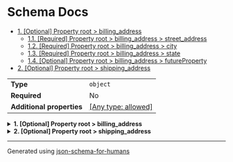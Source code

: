 # Schema Docs

- [1. [Optional] Property root > billing_address](#billing_address)
  - [1.1. [Required] Property root > billing_address > street_address](#billing_address_street_address)
  - [1.2. [Required] Property root > billing_address > city](#billing_address_city)
  - [1.3. [Required] Property root > billing_address > state](#billing_address_state)
  - [1.4. [Optional] Property root > billing_address > futureProperty](#billing_address_futureProperty)
- [2. [Optional] Property root > shipping_address](#shipping_address)

|                           |                                                                           |
| ------------------------- | ------------------------------------------------------------------------- |
| **Type**                  | `object`                                                                  |
| **Required**              | No                                                                        |
| **Additional properties** | [[Any type: allowed]](# "Additional Properties of any type are allowed.") |

<details>
<summary>
<strong> <a name="billing_address"></a>1. [Optional] Property root > billing_address</strong>  

</summary>
<blockquote>

|                           |                                                                           |
| ------------------------- | ------------------------------------------------------------------------- |
| **Type**                  | `object`                                                                  |
| **Required**              | No                                                                        |
| **Additional properties** | [[Any type: allowed]](# "Additional Properties of any type are allowed.") |
| **Defined in**            | #/definitions/address                                                     |

<details>
<summary>
<strong> <a name="billing_address_street_address"></a>1.1. [Required] Property root > billing_address > street_address</strong>  

</summary>
<blockquote>

|              |          |
| ------------ | -------- |
| **Type**     | `string` |
| **Required** | Yes      |

</blockquote>
</details>

<details>
<summary>
<strong> <a name="billing_address_city"></a>1.2. [Required] Property root > billing_address > city</strong>  

</summary>
<blockquote>

|              |          |
| ------------ | -------- |
| **Type**     | `string` |
| **Required** | Yes      |

</blockquote>
</details>

<details>
<summary>
<strong> <a name="billing_address_state"></a>1.3. [Required] Property root > billing_address > state</strong>  

</summary>
<blockquote>

|              |          |
| ------------ | -------- |
| **Type**     | `string` |
| **Required** | Yes      |

</blockquote>
</details>

<details>
<summary>
<strong> <a name="billing_address_futureProperty"></a>1.4. [Optional] Property root > billing_address > futureProperty</strong>  

</summary>
<blockquote>

|              |        |
| ------------ | ------ |
| **Type**     | `null` |
| **Required** | No     |

</blockquote>
</details>

</blockquote>
</details>

<details>
<summary>
<strong> <a name="shipping_address"></a>2. [Optional] Property root > shipping_address</strong>  

</summary>
<blockquote>

|                           |                                                                           |
| ------------------------- | ------------------------------------------------------------------------- |
| **Type**                  | `object`                                                                  |
| **Required**              | No                                                                        |
| **Additional properties** | [[Any type: allowed]](# "Additional Properties of any type are allowed.") |
| **Same definition as**    | [billing_address](#billing_address)                                       |

</blockquote>
</details>

----------------------------------------------------------------------------------------------------------------------------
Generated using [json-schema-for-humans](https://github.com/coveooss/json-schema-for-humans)
